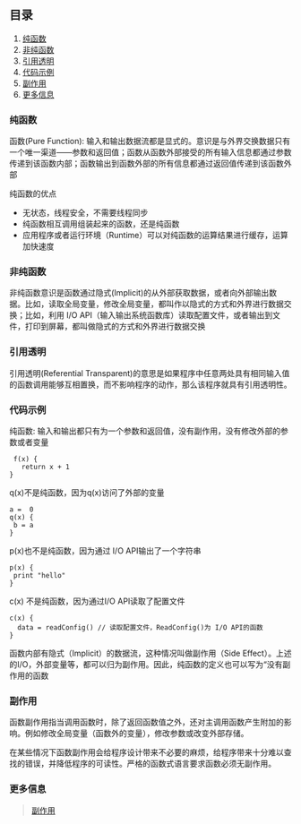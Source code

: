 ## 目录
1. [纯函数](#纯函数)
2. [非纯函数](#非纯函数)
3. [引用透明](#引用透明)
4. [代码示例](#代码示例)
5. [副作用](#副作用)
6. [更多信息](#更多信息)

### 纯函数
函数(Pure Function): 输入和输出数据流都是显式的。意识是与外界交换数据只有一个唯一渠道——参数和返回值；函数从函数外部接受的所有输入信息都通过参数传递到该函数内部；函数输出到函数外部的所有信息都通过返回值传递到该函数外部

纯函数的优点
* 无状态，线程安全，不需要线程同步
* 纯函数相互调用组装起来的函数，还是纯函数
* 应用程序或者运行环境（Runtime）可以对纯函数的运算结果进行缓存，运算加快速度

### 非纯函数
非纯函数意识是函数通过隐式(Implicit)的从外部获取数据，或者向外部输出数据。比如，读取全局变量，修改全局变量，都叫作以隐式的方式和外界进行数据交换；比如，利用 I/O API（输入输出系统函数库）读取配置文件，或者输出到文件，打印到屏幕，都叫做隐式的方式和外界进行数据交换

### 引用透明
引用透明(Referential Transparent)的意思是如果程序中任意两处具有相同输入值的函数调用能够互相置换，而不影响程序的动作，那么该程序就具有引用透明性。

### 代码示例
纯函数: 输入和输出都只有为一个参数和返回值，没有副作用，没有修改外部的参数或者变量
```
 f(x) {
   return x + 1
}
```
q(x)不是纯函数，因为q(x)访问了外部的变量
```
a =  0
q(x) {
 b = a 
}
```
p(x)也不是纯函数，因为通过 I/O API输出了一个字符串
```
p(x) {
 print "hello"
}
```
c(x) 不是纯函数，因为通过I/O API读取了配置文件
```
c(x) {
  data = readConfig() // 读取配置文件，ReadConfig()为 I/O API的函数
}
```
函数内部有隐式（Implicit）的数据流，这种情况叫做副作用（Side Effect）。上述的I/O，外部变量等，都可以归为副作用。因此，纯函数的定义也可以写为“没有副作用的函数

### 副作用
函数副作用指当调用函数时，除了返回函数值之外，还对主调用函数产生附加的影响。例如修改全局变量（函数外的变量），修改参数或改变外部存储。

在某些情况下函数副作用会给程序设计带来不必要的麻烦，给程序带来十分难以查找的错误，并降低程序的可读性。严格的函数式语言要求函数必须无副作用。

### 更多信息
> [副作用](https://zh.wikipedia.org/wiki/%E5%89%AF%E4%BD%9C%E7%94%A8_(%E8%AE%A1%E7%AE%97%E6%9C%BA%E7%A7%91%E5%AD%A6))
